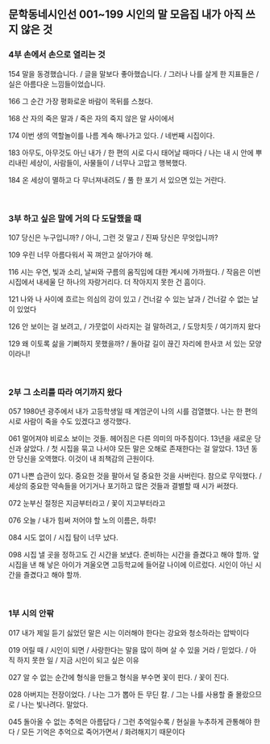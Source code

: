 ## 문학동네시인선 001~199 시인의 말 모음집 내가 아직 쓰지 않은 것


### 4부 손에서 손으로 열리는 것

154  말을 동경했습니다. / 글을 말보다 좋아했습니다. / 그러나 나를 살게 한 지표들은 / 실은 아름다운 느낌들이었습니다.

166  그 순간 가장 평화로운 바람이 목뒤를 스쳤다.

168  산 자의 죽은 말과 / 죽은 자의 죽지 않은 말 사이에서

174  이번 생의 역할놀이를 나름 계속 해나가고 있다. / 네번째 시집이다.

183  아무도, 아무것도 아닌 내가 / 한 편의 시로 다시 태어날 때마다 / 나는 내 시 안에 뿌리내린 세상이, 사람들이, 사물들이 / 너무나 고맙고 행복했다.

184  온 세상이 멸하고 다 무너져내려도 / 풀 한 포기 서 있으면 있는 거란다.

<br>


### 3부 하고 싶은 말에 거의 다 도달했을 때

107  당신은 누구입니까? / 아니, 그런 것 말고 / 진짜 당신은 무엇입니까?

109  우린 너무 아름다워서 꼭 껴안고 살아가야 해.

116  시는 우연, 빛과 소리, 날씨와 구름의 움직임에 대한 계시에 가까웠다. / 작음은 이번 시집에서 내세울 단 하나의 자랑거리다. 더 작아지지 못한 건 흠이다.

121  나와 나 사이에 흐르는 의심의 강이 있고 / 건너갈 수 있는 날과 / 건너갈 수 없는 날이 있었다

126  안 보이는 걸 보려고, / 가뭇없이 사라지는 걸 말하려고, / 도망치듯 / 여기까지 왔다

129  왜 이토록 삶을 기뻐하지 못했을까? / 돌아갈 길이 끊긴 자리에 한사코 서 있는 모양이라니!

<br>


### 2부 그 소리를 따라 여기까지 왔다

057  1980년 광주에서 내가 고등학생일 때 계엄군이 나의 시를 검열했다. 나는 한 편의 시로 사람이 죽을 수도 있겠다고 생각했다.

061  멀어져야 비로소 보이는 것들. 헤어짐은 다른 의미의 마주침이다. 13년을 새로운 당신과 살았다. / 첫 시집을 묶고 나서야 모든 말은 오해로 존재한다는 걸 알았다. 13년 동안 당신을 오역했다. 이것이 내 죄책감의 근원이다.

071  나쁜 습관이 있다. 중요한 것을 팔아서 덜 중요한 것을 사버린다. 참으로 무익했다. / 세상의 중요한 약속들을 어기거나 포기하고 많은 것들과 결별할 때 시가 써졌다.

072  눈부신 절정은 지금부터라고 / 꽃이 지고부터라고

076  오늘 / 내가 힘써 저어야 할 노의 이름은, 하루!

084  시도 없이 / 시집 탐이 너무 났다.

098  시집 낼 곳을 정하고도 긴 시간을 보냈다. 준비하는 시간을 즐겼다고 해야 할까. 앞 시집을 낸 해 낳은 아이가 겨울오면 고등학교에 들어갈 나이에 이르렀다. 시인이 아닌 시간을 즐겼다고 해야 할까.

<br>


### 1부 시의 안팎

017  내가 제일 듣기 싫었던 말은 시는 이러해야 한다는 강요와 청소하라는 압박이다

019  어릴 때 / 시인이 되면 / 사랑한다는 말을 많이 하며 살 수 있을 거라 / 믿었다. / 아직 하지 못한 일 / 지금 시인이 되고 싶은 이유

027  알 수 없는 순간에 형식을 만들고 형식을 부수면 꽃이 핀다. / 꽃이 진다.

028  아버지는 전장이었다. / 나는 그가 뽑아 든 무딘 칼. / 그는 나를 사용할 줄 몰랐으므로 / 나는 빛나려다. 말았다.

045  돌아올 수 없는 추억은 아름답다 / 그런 추억일수록 / 현실을 누추하게 관통해야 한다 / 모든 기억은 추억으로 죽어가면서 / 화려해지기 때문이다



